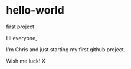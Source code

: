 # hello-world
first project

Hi everyone,

I'm Chris and just starting my first github project. 

Wish me luck! X
